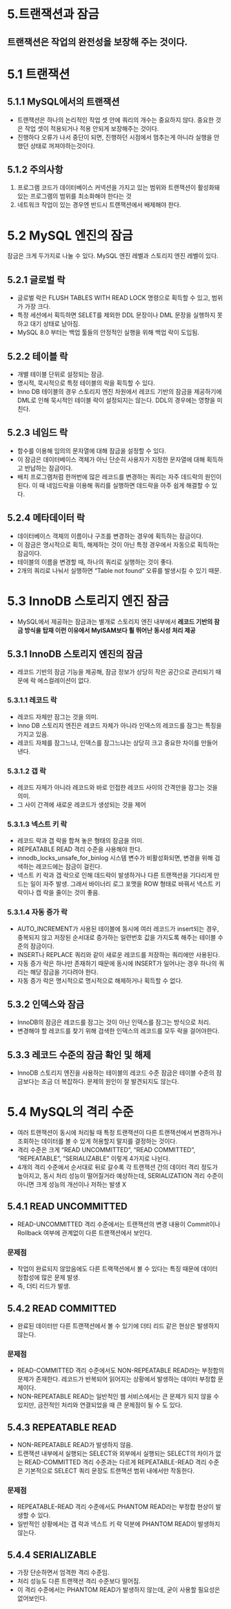 # 5.트랜잭션과 잠금

## 트랜잭션은 작업의 완전성을 보장해 주는 것이다.

# 5.1 트랜잭션

## 5.1.1 MySQL에서의 트랜잭션

- 트랜잭션은 하나의 논리적인 작업 셋 안에 쿼리의 개수는 중요하지 않다. 중요한 것은 작업 셋이 적용되거나 적용 안되게 보장해주는 것이다.
- 진행하다 오류가 나서 중단이 되면, 진행하던 시점에서 멈추는게 아니라 실행을 안했던 상태로 꺼져야하는것이다.

## 5.1.2 주의사항

1. 프로그램 코드가 데이터베이스 커넥션을 가지고 있는 범위와 트랜잭션이 활성화돼 있는 프로그램의 범위를 최소화해야 한다는 것
2. 네트워크 작업이 있는 경우엔 반드시 트랜잭션에서 배제해야 한다.

# 5.2 MySQL 엔진의 잠금

잠금은 크게 두가지로 나눌 수 있다. MySQL 엔진 레벨과 스토리지 엔진 레벨이 있다.

## 5.2.1 글로벌 락

- 글로벌 락은 FLUSH TABLES WITH READ LOCK 명령으로 획득할 수 있고, 범위가 가장 크다.
- 특정 세션에서 획득하면 SELET를 제외한 DDL 문장이나 DML 문장을 실행하지 못하고 대기 상태로 남아짐.
- MySQL 8.0 부터는 백업 툴들의 안정적인 실행을 위해 백업 락이 도입됨.

## 5.2.2 테이블 락

- 개별 테이블 단위로 설정되는 잠금.
- 명시적, 묵시적으로 특정 테이블의 락을 획득할 수 있다.
- Inno DB 테이블의 경우 스토리지 엔진 차원에서 레코드 기반의 잠금을 제공하기에 DML로 인해 묵시적인 테이블 락이 설정되지는 않는다.  DDL의 경우에는 영향을 미친다.

## 5.2.3 네임드 락

- 함수를 이용해 임의의 문자열에 대해 잠금을 설정할 수 있다.
- 이 잠금은 데이터베이스 객체가 아닌 단순히 사용자가 지정한 문자열에 대해 획득하고 반납하는 잠금이다.
- 배치 프로그램처럼 한꺼번에 많은 레코드를 변경하는 쿼리는 자주 데드락의 원인이 된다. 이 때 네임드락을 이용해 쿼리를 실행하면 데드락을 아주 쉽게 해결할 수 있다.

## 5.2.4 메타데이터 락

- 데이터베이스 객체의 이름이나 구조를 변경하는 경우에 획득하는 잠금이다.
- 이 잠금은 명시적으로 획득, 해제하는 것이 아닌 특정 경우에서 자동으로 획득하는 잠금이다.
- 테이블의 이름을 변경할 때, 하나의 쿼리로 실행하는 것이 좋다.
- 2개의 쿼리로 나눠서 실행하면 “Table not found” 오류를 발생시킬 수 있기 때문.

# 5.3 InnoDB 스토리지 엔진 잠금

- MySQL에서 제공하는 잠금과는 별개로 스토리지 엔진 내부에서 **레코드 기반의 잠금 방식을 탑재 이런 이유에서 MyISAM보다 훨 뛰어난 동시성 처리 제공**

## 5.3.1 InnoDB 스토리지 엔진의 잠금

- 레코드 기반의 잠금 기능을 제공해, 잠금 정보가 상당히 작은 공간으로 관리되기 때문에 락 에스컬레이션이 없다.

### 5.3.1.1 레코드 락

- 레코드 자체만 잠그는 것을 의미.
- Inno DB 스토리지 엔진은 레코드 자체가 아니라 인덱스의 레코드를 잠그는 특징을 가지고 있음.
- 레코드 자체를 잠그느냐, 인덱스를 잠그느냐는 상당히 크고 중요한 차이를 만들어 낸다.

### 5.3.1.2 갭 락

- 레코드 자체가 아니라 레코드와 바로 인접한 레코드 사이의 간격만을 잠그는 것을 의미.
- 그 사이 간격에 새로운 레코드가 생성되는 것을 제어

### 5.3.1.3 넥스트 키 락

- 레코드 락과 갭 락을 합쳐 놓은 형태의 잠금을 의미.
- REPEATABLE READ 격리 수준을 사용해야 한다.
- innodb_locks_unsafe_for_binlog 시스템 변수가 비활성화되면, 변경을 위해 검색하는 레코드에는 잠금이 걸린다.
- 넥스트 키 락과 갭 락으로 인해 데드락이 발생하거나 다른 트랜잭션을 기다리게 만드는 일이 자주 발생. 그래서 바이너리 로그 포맷을 ROW 형태로 바꿔서 넥스트 키 락이나 캡 락을 줄이는 것이 좋음.

### 5.3.1.4 자동 증가 락

- AUTO_INCREMENT가 사용된 테이블에 동시에 여러 레코드가 insert되는 경우, 중복되지 않고 저장된 순서대로 증가하는 일련번호 값을 가지도록 해주는 테이블 수준의 잠금이다.
- INSERT나 REPLACE 쿼리와 같이 새로운 레코드를 저장하는 쿼리에만 사용된다.
- 자동 증가 락은 하나만 존재하기 때문에 동시에 INSERT가 일어나는 경우 하나의 쿼리는 해당 잠금을 기다려야 한다.
- 자동 증가 락은 명시적으로 명시적으로 해제하거나 획득할 수 없다.

## 5.3.2 인덱스와 잠금

- InnoDB의 잠금은 레코드를 잠그는 것이 아닌 인덱스를 잠그는 방식으로 처리.
- 변경해야 할 레코드를 찾기 위해 검색한 인덱스의 레코드를 모두 락을 걸어야한다.

## 5.3.3 레코드 수준의 잠금 확인 및 해제

- InnoDB 스토리지 엔진을 사용하는 테이블의 레코드 수준 잠금은 테이블 수준의 잠금보다는 조금 더 복잡하다. 문제의 원인이 잘 발견되지도 않는다.

# 5.4 MySQL의 격리 수준

- 여러 트랜잭션이 동시에 처리될 때 특정 트랜잭션이 다른 트랜잭션에서 변경하거나 조회하는 데이터를 볼 수 있게 허용할지 말지를 결정하는 것이다.
- 격리 수준은 크게 “READ UNCOMMITTED”, “READ COMMITTED”, “REPEATABLE”, “SERIALIZABLE” 이렇게 4가지로 나뉜다.
- 4개의 격리 수준에서 순서대로 뒤로 갈수록 각 트랜잭션 간의 데이터 격리 정도가 높아지고, 동시 처리 성능이 떨어질거라 예상하는데, SERIALIZATION 격리 수준이 아니면 크게 성능의 개선이나 저하는 발생 X

## 5.4.1 READ UNCOMMITTED

- READ-UNCOMMITTED 격리 수준에서는 트랜잭션의 변경 내용이 Commit이나 Rollback 여부에 관계없이 다른 트랜잭션에서 보인다.

### 문제점

- 작업이 완료되지 않았음에도 다른 트랙잭션에서 볼 수 있다는 특징 때문에 데이터 정합성에 많은 문제 발생.
- 즉, 더티 리드가 발생.

## 5.4.2 READ COMMITTED

- 완료된 데이터만 다른 트랜잭션에서 볼 수 있기에 더티 리드 같은 현상은 발생하지 않는다.

### 문제점

- READ-COMMITTED 격리 수준에서도 NON-REPEATABLE READ라는 부정합의 문제가 존재한다. 레코드가 반복되어 읽어지는 상황에서 발생하는 데이터 부정합 문제이다.
- NON-REPEATABLE READ는 일반적인 웹 서비스에서는 큰 문제가 되지 않을 수 있지만, 금전적인 처리와 연결되었을 때 큰 문제점이 될 수 도 있다.

## 5.4.3 REPEATABLE READ

- NON-REPEATABLE READ가 발생하지 않음.
- 트랜잭션 내부에서 실행되는 SELECT와 외부에서 실행되는 SELECT의 차이가 없는 READ-COMMITTED 격리 수준과는 다르게 REPEATABLE-READ 격리 수준은 기본적으로 SELECT 쿼리 문장도 트랜잭션 범위 내에서만 작동한다.

### 문제점

- REPEATABLE-READ 격리 수준에서도 PHANTOM READ라는 부정합 현상이 발생할 수 있다.
- 일반적인 상황에서는 갭 락과 넥스트 키 락 덕분에 PHANTOM READ이 발생하지 않는다.

## 5.4.4 SERIALIZABLE

- 가장 단순하면서 엄격한 격리 수준임.
- 처리 성능도 다른 트랜잭션 격리 수준보다 떨어짐.
- 이 격리 수준에서는 PHANTOM READ가 발생하지 않는데, 굳이 사용할 필요성은 없어보인다.